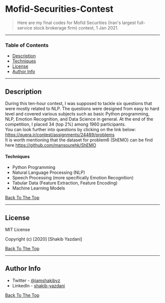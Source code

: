 # Mofid-Securities-Contest

> Here are my final codes for Mofid Securities (Iran's largest full-service stock brokerage firm) contest, 1 Jan 2021.

---

### Table of Contents

- [Description](#description)
- [Techniques](#techniques)
- [License](#license)
- [Author Info](#author-info)

---

## Description

During this ten-hour contest, I was supposed to tackle six questions that were mostly related to NLP. The questions were designed from easy to hard level and covered various
subjects such as basic Python programming, NLP, Emotion Recognition, and Data Science in general. At the end of the competition, I placed 34 (top 2%) among 1960 participants. <br/>
You can look further into questions by clicking on the link below: https://quera.ir/contest/assignments/24489/problems	<br/> 
It is worth mentioning that the dataset for problem6 (ShEMO) can be find here https://github.com/mansourehk/ShEMO <br/>

#### Techniques

- Python Programming
- Natural Language Processing (NLP)
- Speech Processing (more specifically Emotion Recognition)
- Tabular Data (Feature Extraction, Feature Encoding)
- Machine Learning Models

[Back To The Top](#Mofid-Securities-Contest)

---

## License

MIT License

Copyright (c) [2020] [Shakib Yazdani]


[Back To The Top](#Mofid-Securities-Contest)

---

## Author Info

- Twitter - [@iamshakibyz](https://twitter.com/iamshakibyz)
- LinkedIn - [shakib-yazdani](https://www.linkedin.com/in/shakib-yazdani)

[Back To The Top](#Mofid-Securities-Contest)
